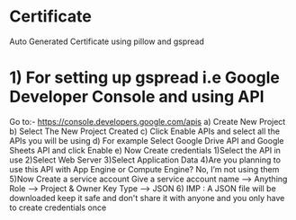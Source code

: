 # Certificate
Auto Generated Certificate using pillow and gspread

# 1) For setting up gspread i.e Google Developer Console and using API
Go to:-  https://console.developers.google.com/apis
a) Create New Project 
b) Select The New Project Created
c) Click Enable APIs and select all the APIs you will be using
d) For example Select Google Drive API and Google Sheets API and click Enable
e) Now Create credentials
    1)Select the API in use
    2)Select Web Server
    3)Select Application Data
    4)Are you planning to use this API with App Engine or Compute Engine?
       No, I’m not using them
    5)Now Create a service account
       Give a service account name --> Anything
       Role --> Project & Owner
       Key Type --> JSON
    6) IMP : A JSON file will be downloaded keep it safe and don't share it with anyone and you only have to create credentials once
           
     

